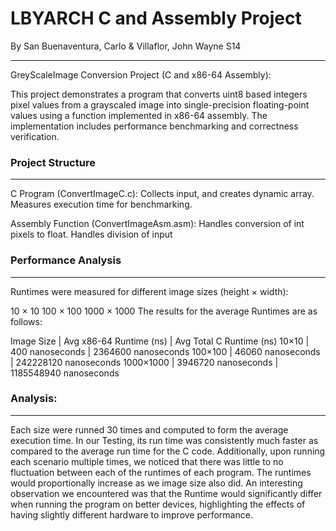 <h1>LBYARCH C and Assembly Project</h1>
By San Buenaventura, Carlo & Villaflor, John Wayne S14
<hr>


GreyScaleImage Conversion Project (C and x86-64 Assembly):

This project demonstrates a program that converts uint8 based integers pixel values from a grayscaled image into single-precision floating-point values using a function implemented in x86-64 assembly. 
The implementation includes performance benchmarking and correctness verification.

<h3>Project Structure</h3>
<hr>
C Program (ConvertImageC.c):
Collects input, and creates dynamic array.
Measures execution time for benchmarking.

Assembly Function (ConvertImageAsm.asm):
Handles conversion of int pixels to float.
Handles division of input

<h3>Performance Analysis</h3>
<hr>
Runtimes were measured for different image sizes (height × width):

10 × 10
100 × 100
1000 × 1000
The results for the average Runtimes are as follows:

Image Size | Avg x86-64 Runtime (ns) | Avg Total C Runtime (ns)
10×10 | 400 nanoseconds | 2364600 nanoseconds
100×100 | 46060 nanoseconds | 242228120 nanoseconds
1000×1000 | 3946720 nanoseconds | 1185548940 nanoseconds
<h3>Analysis:</h3>
<hr>

Each size were runned 30 times and computed to form the average execution time. In our Testing, its run time was consistently much faster as compared to the average run time for the C code. Additionally, upon running each scenario multiple times, we noticed that there was little to no fluctuation between each of the runtimes of each program. The runtimes would proportionally increase as we image size also did. An interesting observation we encountered was that the Runtime would significantly differ when running the program on better devices, highlighting the effects of having slightly different hardware to improve performance.
